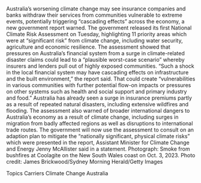 Australia’s worsening climate change may see insurance companies and banks withdraw their services from communities vulnerable to extreme events, potentially triggering “cascading effects” across the economy, a new government report warned.
The government released its first National Climate Risk Assessment on Tuesday, highlighting 11 priority areas which were at “significant risk” from climate change, including water security, agriculture and economic resilience.
The assessment showed that pressures on Australia’s financial system from a surge in climate-related disaster claims could lead to a “plausible worst-case scenario” whereby insurers and lenders pull out of highly exposed communities.
“Such a shock in the local financial system may have cascading effects on infrastructure and the built environment,” the report said. That could create “vulnerabilities in various communities with further potential flow-on impacts or pressures on other systems such as health and social support and primary industry and food.”
Australia has already seen a surge in insurance premiums partly as a result of repeated natural disasters, including extensive wildfires and flooding.
The assessment also warned of broader international dangers to Australia’s economy as a result of climate change, including surges in migration from badly affected regions as well as disruptions to international trade routes.
The government will now use the assessment to consult on an adaption plan to mitigate the “nationally significant, physical climate risks” which were presented in the report, Assistant Minister for Climate Change and Energy Jenny McAllister said in a statement.
Photograph: Smoke from bushfires at Coolagite on the New South Wales coast on Oct. 3, 2023. Photo credit: James Brickwood/Sydney Morning Herald/Getty Images

Topics
Carriers
Climate Change
Australia
